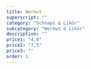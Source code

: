 ```yaml
---
title: Wermut
superscript: ""
category: "Schnaps & Likör"
subcategory: "Wermut & Likör"
description: ""
price1: "4,0"
price2: "7,5"
price3: ""
order: 1
---
```

